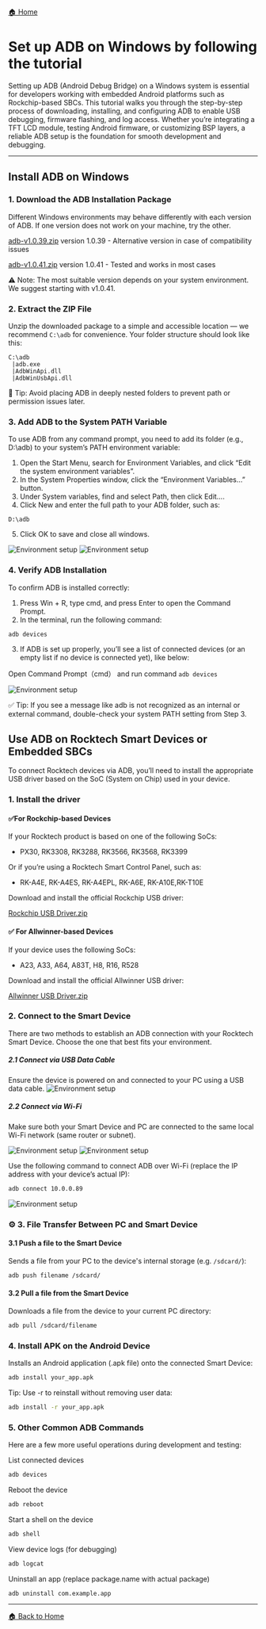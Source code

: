 [🏠 Home](https://kevin109.github.io/)

# Set up ADB on Windows by following the tutorial

Setting up ADB (Android Debug Bridge) on a Windows system is essential for developers working with embedded Android platforms such as Rockchip-based SBCs. This tutorial walks you through the step-by-step process of downloading, installing, and configuring ADB to enable USB debugging, firmware flashing, and log access. Whether you’re integrating a TFT LCD module, testing Android firmware, or customizing BSP layers, a reliable ADB setup is the foundation for smooth development and debugging.

---
## Install ADB on Windows

### 1. Download the ADB Installation Package
Different Windows environments may behave differently with each version of ADB. If one version does not work on your machine, try the other.

[adb-v1.0.39.zip](/download/adb-v1.0.39.zip) version 1.0.39 - Alternative version in case of compatibility issues

[adb-v1.0.41.zip](/download/adb-v1.0.41.zip) version 1.0.41 - Tested and works in most cases

⚠️ Note: The most suitable version depends on your system environment. We suggest starting with v1.0.41.

### 2. Extract the ZIP File
Unzip the downloaded package to a simple and accessible location — we recommend `C:\adb` for convenience.
Your folder structure should look like this:

```text
C:\adb
 |adb.exe
 |AdbWinApi.dll
 |AdbWinUsbApi.dll
```

📁 Tip: Avoid placing ADB in deeply nested folders to prevent path or permission issues later.
### 3. Add ADB to the System PATH Variable

To use ADB from any command prompt, you need to add its folder (e.g., D:\adb) to your system’s PATH environment variable:
1.	Open the Start Menu, search for Environment Variables, and click “Edit the system environment variables”.
2.	In the System Properties window, click the “Environment Variables…” button.
3.	Under System variables, find and select Path, then click Edit….
4.	Click New and enter the full path to your ADB folder, such as:
```text
D:\adb
```
5.	Click OK to save and close all windows.

<img src="/images/2023-08-30_151940_3214020.44115000558404527.png" alt="Environment setup" style="max-width: 100%; height: auto;" />
<img src="/images/2023-08-30_151815_0390640.02988313158176603.png" alt="Environment setup" style="max-width: 100%; height: auto;" />

### 4. Verify ADB Installation
To confirm ADB is installed correctly:
1.	Press Win + R, type cmd, and press Enter to open the Command Prompt.
2.	In the terminal, run the following command:
```bash
adb devices
```
3.	If ADB is set up properly, you’ll see a list of connected devices (or an empty list if no device is connected yet), like below:

Open Command Prompt（cmd） and run command `adb devices`

<img src="/images/2023-08-30_152802_9306390.23540734979466404.png" alt="Environment setup" style="max-width: 100%; height: auto;" />

✅ Tip: If you see a message like adb is not recognized as an internal or external command, double-check your system PATH setting from Step 3.

## Use ADB on Rocktech Smart Devices or Embedded SBCs
To connect Rocktech devices via ADB, you’ll need to install the appropriate USB driver based on the SoC (System on Chip) used in your device.
### 1. Install the driver
#### ✅For Rockchip-based Devices
If your Rocktech product is based on one of the following SoCs:
- PX30, RK3308, RK3288, RK3566, RK3568, RK3399

Or if you’re using a Rocktech Smart Control Panel, such as:
- RK-A4E, RK-A4ES, RK-A4EPL, RK-A6E, RK-A10E,RK-T10E

Download and install the official Rockchip USB driver:

[Rockchip USB Driver.zip](/download/Rockchip_USB_Driver.zip)

#### ✅ For Allwinner-based Devices
If your device uses the following SoCs:
- A23, A33, A64, A83T, H8, R16, R528

Download and install the official Allwinner USB driver:

[Allwinner USB Driver.zip](/download/Allwinner_USB_Driver.zip)

### 2. Connect to the Smart Device 
There are two methods to establish an ADB connection with your Rocktech Smart Device. Choose the one that best fits your environment.
##### 2.1 Connect via USB Data Cable
Ensure the device is powered on and connected to your PC using a USB data cable.
<img src="/images/2023-08-30_155209_3850890.2329156398027219.png" alt="Environment setup" style="max-width: 100%; height: auto;" />

##### 2.2 Connect via Wi-Fi
Make sure both your Smart Device and PC are connected to the same local Wi-Fi network (same router or subnet).

<img src="/images/2023-08-30_163139_9836050.45092418198247275.png" alt="Environment setup" style="max-width: 100%; height: auto;" />
<img src="/images/2023-08-30_163309_5508940.6642492226795811.png" alt="Environment setup" style="max-width: 100%; height: auto;" />

Use the following command to connect ADB over Wi-Fi (replace the IP address with your device’s actual IP):
```bash
adb connect 10.0.0.89
```

<img src="/images/2023-08-30_164736_0200210.2697552630903599.png" alt="Environment setup" style="max-width: 100%; height: auto;" />

### ⚙️ 3. File Transfer Between PC and Smart Device

#### 3.1 Push a file to the Smart Device  
Sends a file from your PC to the device's internal storage (e.g. `/sdcard/`):

```bash
adb push filename /sdcard/
```

#### 3.2 Pull a file from the Smart Device
Downloads a file from the device to your current PC directory:

```bash
adb pull /sdcard/filename
```

### 4. Install APK on the Android Device
Installs an Android application (.apk file) onto the connected Smart Device:

```bash
adb install your_app.apk
```
 Tip: Use -r to reinstall without removing user data:
```bash
adb install -r your_app.apk
```

### 5. Other Common ADB Commands
Here are a few more useful operations during development and testing:

List connected devices
```bash
adb devices
```

Reboot the device
```bash
adb reboot
```

Start a shell on the device
```bash
adb shell
```

View device logs (for debugging)
```bash
adb logcat
```

Uninstall an app (replace package.name with actual package)
```bash
adb uninstall com.example.app
```


---

[🏠 Back to Home](https://kevin109.github.io/)
